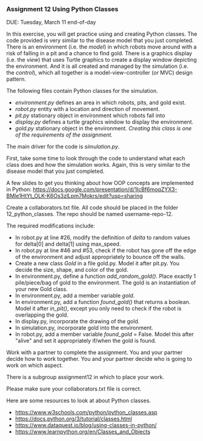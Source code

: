 ### Assignment 12 Using Python Classes

DUE: Tuesday, March 11 end-of-day

In this exercise, you will get practice using and creating Python classes. The code provided is very similar to the disease model that you just completed. There is an environment (i.e. the _model_) in which robots move around with a risk of falling in a pit and a chance to find gold. There is a graphics display (i.e. the _view_) that uses Turtle graphics to create a display window depicting the environment. And it is all created and managed by the simulation (i.e. the _control_), which all together is a model-view-controller (or MVC) design pattern. 

The following files contain Python classes for the simulation.

- _environment.py_ defines an area in which robots, pits, and gold exist.
- _robot.py_ entity with a location and direction of movement.
- _pit.py_ stationary object in environment which robots fall into 
- _display.py_ defines a turtle graphics window to display the environment.
- _gold.py_ stationary object in the environment. _Creating this class is one of the requirements of the assignment._

 The main driver for the code is _simulation.py_.

First, take some time to look through the code to understand what each class does and how the simulation works. Again, this is very similar to the disease model that you just completed.

A few slides to get you thinking about how OOP concepts are implemented in Python: https://docs.google.com/presentation/d/1IcBf6moqZYX3-BMle1HtYt_OLK-K6Os3zlLpm7Mokrs/edit?usp=sharing

Create a collaborators.txt file. All code should be placed in the folder 12\_python\_classes. The repo should be named username-repo-12.

The required modifications include:

- In robot.py at line #26, modify the definition of _delta_ to random values for delta[0] and delta[1] using max\_speed.
- In robot.py at line #46 and #53, check if the robot has gone off the edge of the environment and adjust appropriately to bounce off the walls.
- Create a new class _Gold_ in a file gold.py. Model it after pit.py. You decide the size, shape, and color of the gold.
- In environment.py, define a function _add\_random\_gold()_. Place exactly 1 pile/piece/bag of gold to the environment. The gold is an instantiation of your new Gold class.
- In environment.py, add a member variable _gold_.
- In environment.py, add a function _found\_gold()_ that returns a boolean. Model it after _in\_pit()_, except you only need to check if the robot is overlapping the gold.
- In display.py, incorporate the drawing of the gold.
- In simulation.py, incorporate gold into the environment.
- In robot.py, add a member variable _found\_gold_ = False. Model this after "alive" and set it appropriately if/when the gold is found.

Work with a partner to complete the assignment. You and your partner decide how to work together. You and your partner decide who is going to work on which aspect.

There is a subgroup assignment12 in which to place your work.

Please make sure your collaborators.txt file is correct.

Here are some resources to look at about Python classes.

- https://www.w3schools.com/python/python_classes.asp
- https://docs.python.org/3/tutorial/classes.html
- https://www.dataquest.io/blog/using-classes-in-python/
- https://www.learnpython.org/en/Classes_and_Objects

